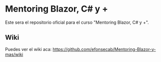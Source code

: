 # Mentoring Blazor, C# y +

Este sera el repositorio oficial para el curso "Mentoring Blazor, C# y +".

## Wiki
Puedes ver el wiki aca: https://github.com/efonsecab/Mentoring-Blazor-y-mas/wiki
